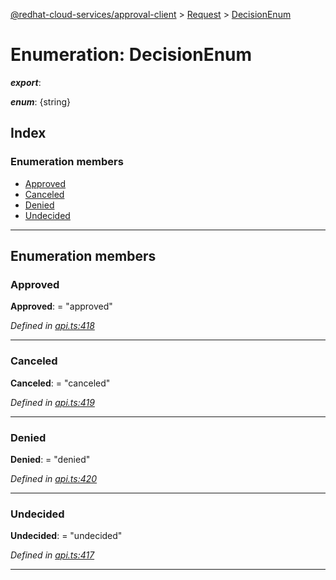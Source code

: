[@redhat-cloud-services/approval-client](../README.md) > [Request](../modules/request.md) > [DecisionEnum](../enums/request.decisionenum.md)

# Enumeration: DecisionEnum

*__export__*: 

*__enum__*: {string}

## Index

### Enumeration members

* [Approved](request.decisionenum.md#approved)
* [Canceled](request.decisionenum.md#canceled)
* [Denied](request.decisionenum.md#denied)
* [Undecided](request.decisionenum.md#undecided)

---

## Enumeration members

<a id="approved"></a>

###  Approved

**Approved**:  = "approved"

*Defined in [api.ts:418](https://github.com/RedHatInsights/javascript-clients/blob/master/packages/approval/api.ts#L418)*

___
<a id="canceled"></a>

###  Canceled

**Canceled**:  = "canceled"

*Defined in [api.ts:419](https://github.com/RedHatInsights/javascript-clients/blob/master/packages/approval/api.ts#L419)*

___
<a id="denied"></a>

###  Denied

**Denied**:  = "denied"

*Defined in [api.ts:420](https://github.com/RedHatInsights/javascript-clients/blob/master/packages/approval/api.ts#L420)*

___
<a id="undecided"></a>

###  Undecided

**Undecided**:  = "undecided"

*Defined in [api.ts:417](https://github.com/RedHatInsights/javascript-clients/blob/master/packages/approval/api.ts#L417)*

___

